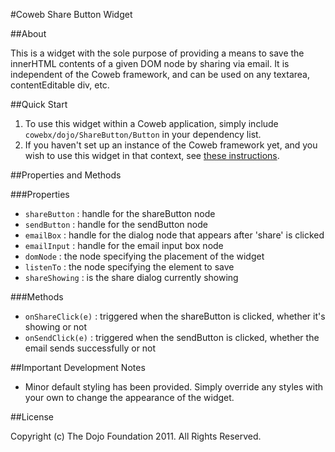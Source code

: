 #Coweb Share Button Widget

##About

This is a widget with the sole purpose of providing a means to save the innerHTML contents of a given DOM node by sharing via email. It is independent of the Coweb framework, and can be used on any textarea, contentEditable div, etc.

##Quick Start

1. To use this widget within a Coweb application, simply include ```cowebx/dojo/ShareButton/Button``` in your dependency list.
2. If you haven't set up an instance of the Coweb framework yet, and you wish to use this widget in that context, see [these instructions](http://opencoweb.org/ocwdocs/tutorial/install.html).
	
##Properties and Methods

###Properties

* ```shareButton``` : handle for the shareButton node
* ```sendButton``` : handle for the sendButton node
* ```emailBox``` : handle for the dialog node that appears after 'share' is clicked
* ```emailInput``` : handle for the email input box node
* ```domNode``` : the node specifying the placement of the widget
* ```listenTo``` : the node specifying the element to save
* ```shareShowing``` : is the share dialog currently showing

###Methods

* ```onShareClick(e)``` : triggered when the shareButton is clicked, whether it's showing or not
* ```onSendClick(e)``` : triggered when the sendButton is clicked, whether the email sends successfully or not

##Important Development Notes

* Minor default styling has been provided. Simply override any styles with your own to change the appearance of the widget.

##License

Copyright (c) The Dojo Foundation 2011. All Rights Reserved.
